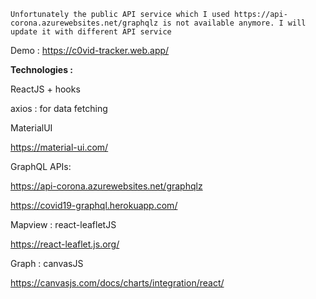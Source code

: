 `Unfortunately the public API service which I used https://api-corona.azurewebsites.net/graphqlz is not available anymore. I will update it with different API service`

Demo : https://c0vid-tracker.web.app/

**Technologies :**

ReactJS + hooks

axios : for data fetching

MaterialUI

https://material-ui.com/


GraphQL APIs:

https://api-corona.azurewebsites.net/graphqlz

https://covid19-graphql.herokuapp.com/


Mapview :
react-leafletJS

https://react-leaflet.js.org/


Graph :
canvasJS

https://canvasjs.com/docs/charts/integration/react/
